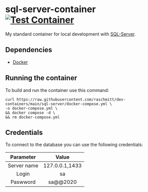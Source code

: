 # sql-server-container [![Test Container](https://github.com/raschmitt/dev-containers/actions/workflows/sql-server-test.yml/badge.svg)](https://github.com/raschmitt/dev-containers/actions/workflows/sql-server-test.yml)

My standard container for local development with [SQL-Server](https://www.microsoft.com/en-us/sql-server/sql-server-downloads).

## Dependencies 

- [Docker](https://docs.docker.com/get-docker/)

## Running the container

To build and run the container use this command:

```
curl https://raw.githubusercontent.com/raschmitt/dev-containers/main/sql-server/docker-compose.yml \
-o docker-compose.yml \
&& docker compose -d \
&& rm docker-compose.yml
```

## Credentials

To connect to the database you can use the following credentials:

| Parameter | Value |
| :---: | :---: |
| Server name | 127.0.0.1,1433 |
| Login | sa |
| Paswword | sa@@2020 |
